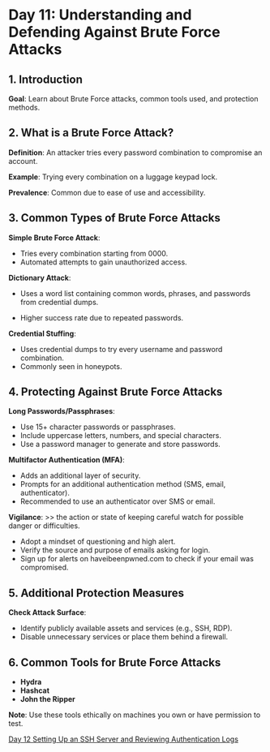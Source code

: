 # Day 11: Understanding and Defending Against Brute Force Attacks

## 1. Introduction

**Goal**: Learn about Brute Force attacks, common tools used, and protection methods.

## 2. What is a Brute Force Attack?

**Definition**: An attacker tries every password combination to compromise 
an account.

**Example**: Trying every combination on a luggage keypad lock.

**Prevalence**: Common due to ease of use and accessibility.

## 3. Common Types of Brute Force Attacks

**Simple Brute Force Attack**:

- Tries every combination starting from 0000.
- Automated attempts to gain unauthorized access.

**Dictionary Attack**:

- Uses a word list containing common words, phrases, and passwords from credential dumps.

- Higher success rate due to repeated passwords.

**Credential Stuffing**:

- Uses credential dumps to try every username and password combination.
- Commonly seen in honeypots.

## 4. Protecting Against Brute Force Attacks

**Long Passwords/Passphrases**:

 - Use 15+ character passwords or passphrases.
 - Include uppercase letters, numbers, and special characters.
 - Use a password manager to generate and store passwords.

**Multifactor Authentication (MFA)**:

- Adds an additional layer of security.
- Prompts for an additional authentication method (SMS, email, authenticator).
- Recommended to use an authenticator over SMS or email.

**Vigilance**: >> the action or state of keeping careful watch for possible danger or difficulties.

- Adopt a mindset of questioning and high alert.
- Verify the source and purpose of emails asking for login.
- Sign up for alerts on haveibeenpwned.com to check if your email was compromised.
## 5. Additional Protection Measures

**Check Attack Surface**:

- Identify publicly available assets and services (e.g., SSH, RDP).
- Disable unnecessary services or place them behind a firewall.

## 6. Common Tools for Brute Force Attacks

- **Hydra**
- **Hashcat**
- **John the Ripper**


**Note**: Use these tools ethically on machines you own or have permission to test.

[Day 12 Setting Up an SSH Server and Reviewing Authentication Logs](Day%2012%20Setting%20Up%20an%20SSH%20Server%20and%20Reviewing%20Authentication%20Logs.md)
